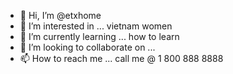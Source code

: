 - 👋 Hi, I’m @etxhome
- 👀 I’m interested in ... vietnam women
- 🌱 I’m currently learning ... how to learn
- 💞️ I’m looking to collaborate on ... 
- 📫 How to reach me ... call me @ 1 800 888 8888

<!---
etxhome/etxhome is a ✨ special ✨ repository because its `README.md` (this file) appears on your GitHub profile.
You can click the Preview link to take a look at your changes.
--->
